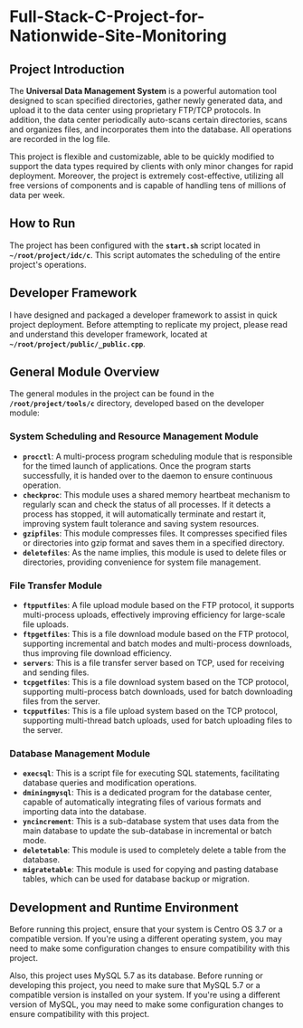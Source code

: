 # Full-Stack-C-Project-for-Nationwide-Site-Monitoring
## **Project Introduction**

The **Universal Data Management System** is a powerful automation tool designed to scan specified directories, gather newly generated data, and upload it to the data center using proprietary FTP/TCP protocols. In addition, the data center periodically auto-scans certain directories, scans and organizes files, and incorporates them into the database. All operations are recorded in the log file.

This project is flexible and customizable, able to be quickly modified to support the data types required by clients with only minor changes for rapid deployment. Moreover, the project is extremely cost-effective, utilizing all free versions of components and is capable of handling tens of millions of data per week.

## **How to Run**

The project has been configured with the **`start.sh`** script located in **`~/root/project/idc/c`**. This script automates the scheduling of the entire project's operations.

## **Developer Framework**

I have designed and packaged a developer framework to assist in quick project deployment. Before attempting to replicate my project, please read and understand this developer framework, located at **`~/root/project/public/_public.cpp`**.

## **General Module Overview**

The general modules in the project can be found in the **`/root/project/tools/c`** directory, developed based on the developer module:

### **System Scheduling and Resource Management Module**

- **`procctl`**: A multi-process program scheduling module that is responsible for the timed launch of applications. Once the program starts successfully, it is handed over to the daemon to ensure continuous operation.
- **`checkproc`**: This module uses a shared memory heartbeat mechanism to regularly scan and check the status of all processes. If it detects a process has stopped, it will automatically terminate and restart it, improving system fault tolerance and saving system resources.
- **`gzipfiles`**: This module compresses files. It compresses specified files or directories into gzip format and saves them in a specified directory.
- **`deletefiles`**: As the name implies, this module is used to delete files or directories, providing convenience for system file management.

### **File Transfer Module**

- **`ftpputfiles`**: A file upload module based on the FTP protocol, it supports multi-process uploads, effectively improving efficiency for large-scale file uploads.
- **`ftpgetfiles`**: This is a file download module based on the FTP protocol, supporting incremental and batch modes and multi-process downloads, thus improving file download efficiency.
- **`servers`**: This is a file transfer server based on TCP, used for receiving and sending files.
- **`tcpgetfiles`**: This is a file download system based on the TCP protocol, supporting multi-process batch downloads, used for batch downloading files from the server.
- **`tcpputfiles`**: This is a file upload system based on the TCP protocol, supporting multi-thread batch uploads, used for batch uploading files to the server.

### **Database Management Module**

- **`execsql`**: This is a script file for executing SQL statements, facilitating database queries and modification operations.
- **`dminingmysql`**: This is a dedicated program for the database center, capable of automatically integrating files of various formats and importing data into the database.
- **`yncincrement`**: This is a sub-database system that uses data from the main database to update the sub-database in incremental or batch mode.
- **`deletetable`**: This module is used to completely delete a table from the database.
- **`migratetable`**: This module is used for copying and pasting database tables, which can be used for database backup or migration.

## **Development and Runtime Environment**

Before running this project, ensure that your system is Centro OS 3.7 or a compatible version. If you're using a different operating system, you may need to make some configuration changes to ensure compatibility with this project.

Also, this project uses MySQL 5.7 as its database. Before running or developing this project, you need to make sure that MySQL 5.7 or a compatible version is installed on your system. If you're using a different version of MySQL, you may need to make some configuration changes to ensure compatibility with this project.
